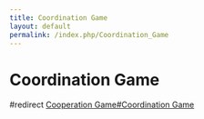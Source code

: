 ```yaml
---
title: Coordination Game
layout: default
permalink: /index.php/Coordination_Game
---
```


# Coordination Game

#redirect [Cooperation Game#Coordination Game](Cooperation_Game#Coordination_Game)
